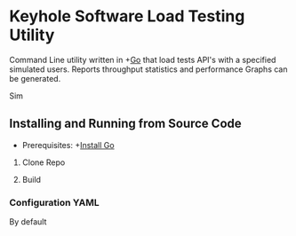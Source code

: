 # Keyhole Software Load Testing Utility

Command Line utility written in +[Go](https://go.dev) that load tests API's with a specified simulated users. Reports throughput statistics and performance Graphs can be generated. 


Sim






## Installing and Running from Source Code

- Prerequisites: +[Install Go](https://go.dev/doc/install) 

1. Clone Repo 

2. Build 



### Configuration YAML 

By default 


